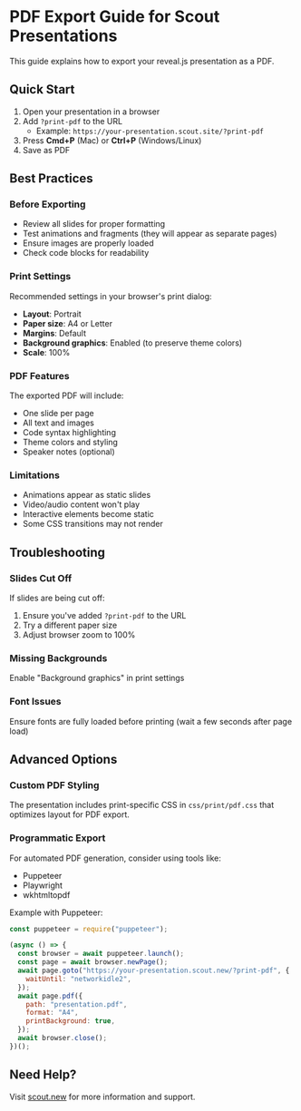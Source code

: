 # PDF Export Guide for Scout Presentations

This guide explains how to export your reveal.js presentation as a PDF.

## Quick Start

1. Open your presentation in a browser
2. Add `?print-pdf` to the URL
   - Example: `https://your-presentation.scout.site/?print-pdf`
3. Press **Cmd+P** (Mac) or **Ctrl+P** (Windows/Linux)
4. Save as PDF

## Best Practices

### Before Exporting

- Review all slides for proper formatting
- Test animations and fragments (they will appear as separate pages)
- Ensure images are properly loaded
- Check code blocks for readability

### Print Settings

Recommended settings in your browser's print dialog:

- **Layout**: Portrait
- **Paper size**: A4 or Letter
- **Margins**: Default
- **Background graphics**: Enabled (to preserve theme colors)
- **Scale**: 100%

### PDF Features

The exported PDF will include:

- One slide per page
- All text and images
- Code syntax highlighting
- Theme colors and styling
- Speaker notes (optional)

### Limitations

- Animations appear as static slides
- Video/audio content won't play
- Interactive elements become static
- Some CSS transitions may not render

## Troubleshooting

### Slides Cut Off

If slides are being cut off:

1. Ensure you've added `?print-pdf` to the URL
2. Try a different paper size
3. Adjust browser zoom to 100%

### Missing Backgrounds

Enable "Background graphics" in print settings

### Font Issues

Ensure fonts are fully loaded before printing (wait a few seconds after page load)

## Advanced Options

### Custom PDF Styling

The presentation includes print-specific CSS in `css/print/pdf.css` that optimizes layout for PDF export.

### Programmatic Export

For automated PDF generation, consider using tools like:

- Puppeteer
- Playwright
- wkhtmltopdf

Example with Puppeteer:

```javascript
const puppeteer = require("puppeteer");

(async () => {
  const browser = await puppeteer.launch();
  const page = await browser.newPage();
  await page.goto("https://your-presentation.scout.new/?print-pdf", {
    waitUntil: "networkidle2",
  });
  await page.pdf({
    path: "presentation.pdf",
    format: "A4",
    printBackground: true,
  });
  await browser.close();
})();
```

## Need Help?

Visit [scout.new](https://scout.new) for more information and support.
